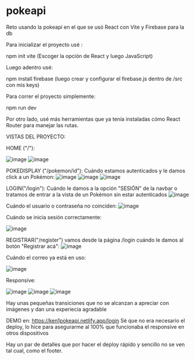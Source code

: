 # pokeapi
Reto usando la pokeapi en el que se usó React con Vite y Firebase para la db


Para inicializar el proyecto usé :

  npm init vite (Escoger la opción de React y luego JavaScript)

Luego adentro usé:

  npm install firebase (luego crear y configurar el firebase.js dentro de /src con mis keys)

Para correr el proyecto simplemente:

  npm run dev

Por otro lado, usé más herramientas que ya tenía instaladas cómo React Router para manejar las rutas.


VISTAS DEL PROYECTO:

HOME ("/"):

![image](https://github.com/Kenguan1/pokeapi/assets/49210338/e0c8445e-11b7-442b-ab85-7b621dbcd274)
![image](https://github.com/Kenguan1/pokeapi/assets/49210338/8518e4e6-c6ac-4008-90fa-76fef335ad87)


POKEDISPLAY ("/pokemon/id"): Cuándo estamos autenticados y le damos click a un Pokémon:
![image](https://github.com/Kenguan1/pokeapi/assets/49210338/3a46e39a-673e-4560-9e6c-3527f6b17cbc)
![image](https://github.com/Kenguan1/pokeapi/assets/49210338/da09868b-7584-4de1-98b5-1cc98412e3e0)
![image](https://github.com/Kenguan1/pokeapi/assets/49210338/94c4b3ea-a1e9-4ac3-aebc-80d2d6e7de68)


LOGIN("/login"): Cuándo le damos a la opción "SESIÓN" de la navbar o tratamos de entrar a la vista de un Pokémon sin estar autenticados
![image](https://github.com/Kenguan1/pokeapi/assets/49210338/ec123fdd-f75f-49b5-bf5b-facbb3655251)

Cuándo el usuario o contraseña no coinciden:
![image](https://github.com/Kenguan1/pokeapi/assets/49210338/a1afff53-2fc6-48d0-b097-20cb85ff47f6)

Cuándo se inicia sesión correctamente:

![image](https://github.com/Kenguan1/pokeapi/assets/49210338/5ad3d1ec-ea81-43dc-bf92-b9e831e5707b)


REGISTRAR("/register") vamos desde la página /login cuándo le damos al botón "Registrar acá": 
![image](https://github.com/Kenguan1/pokeapi/assets/49210338/7f68edb5-fd66-4307-bf33-0e3f767f38e8)

Cuándo el correo ya está en uso:

![image](https://github.com/Kenguan1/pokeapi/assets/49210338/25cf7d18-c0d2-4ac7-a4ff-1633ed8be551)

Responsive:


![image](https://github.com/Kenguan1/pokeapi/assets/49210338/eb97eb53-f58d-4b79-9544-52bf030e9187)
![image](https://github.com/Kenguan1/pokeapi/assets/49210338/e34ec89c-0072-431a-b14d-339e74457d5d)
![image](https://github.com/Kenguan1/pokeapi/assets/49210338/39f858dc-d041-4c08-a191-699bdb6907d5)


Hay unas pequeñas transiciones que no se alcanzan a apreciar con imágenes y dan una experiecia agradable

DEMO en: https://ken1pokeapi.netlify.app/login
Sé que no era necesario el deploy, lo hice para asegurarme al 100% que funcionaba el responsive en otros dispositivos

Hay un par de detalles que por hacer el deploy rápido y sencillo no se ven tal cual, como el footer.



